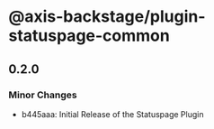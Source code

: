 # @axis-backstage/plugin-statuspage-common

## 0.2.0

### Minor Changes

- b445aaa: Initial Release of the Statuspage Plugin
